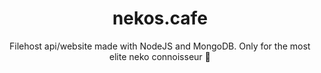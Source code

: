 <h1 align="center">nekos.cafe </h1>
<p align="center">Filehost api/website made with NodeJS and MongoDB. Only for the most elite neko connoisseur 💾</p>